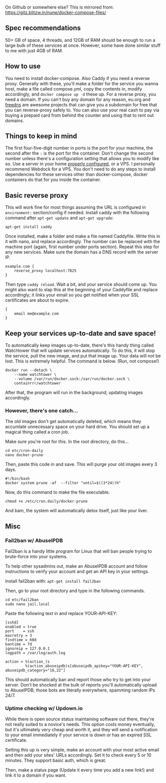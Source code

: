 On Github or somewhere else? This is mirrored from: https://gitz.blitzw.in/nune/docker-compose-files/
## Spec recommendations
50+ GB of space, 4 threads, and 12GB of RAM should be enough to run a large bulk of these services at once. However, some have done similar stuff to me with just 4GB of RAM.
## How to use
You need to install docker-compose. Also Caddy if you need a reverse proxy.
Generally with these, you'll make a folder for the service you wanna host, make a file called compose.yml, copy the contents in, modify accordingly, and `docker compose up -d` these up.
For a reverse proxy, you need a domain. If you can't buy any domain for any reason, eu.org and [freedns](https://freedns.afraid.org/) are awesome projects that can give you a subdomain for free that you can reverse-proxy safely to.
You can also use your real cash to pay via buying a prepaid card from behind the counter and using that to rent out domains.
## Things to keep in mind
The first four-five-digit number in ports is the port for your machine, the second after the `:` is the port for the container. Don't change the second number unless there's a configuration setting that allows you to modify like so.
Use a server in your home [properly configured](https://caddy.community/t/using-caddy-as-a-reverse-proxy-in-a-home-network/9427), or a VPS. I personally recommend Webdock for a VPS.
You don't need to do any steps to install dependencies for these services other than docker-compose, docker containers do that for you inside the container.
## Basic reverse proxy
This will work fine for most things assuming the URL is configured in `environment:` section/config if needed.
Install caddy with the following command after `apt-get update` and `apt-get upgrade`:
```
apt-get install caddy
```
Once installed, make a folder and make a file named Caddyfile. Write this in it with nano, and replace accordingly. The number can be replaced with the machine port (again, first number under ports section). Repeat this step for any new services.
Make sure the domain has a DNS record with the server IP.
```
example.com {
    reverse_proxy localhost:7825
}
```
Then type `caddy reload`.
Wait a bit, and your service should come up.
You might also want to slap this at the beginning of your Caddyfile and replace accordingly; it links your email so you get notified when your SSL certificates are about to expire.
```
{
    email me@example.com
}
```
## Keep your services up-to-date and save space!
To automatically keep images up-to-date, there's this handy thing called Watchtower that will update services automatically. To do this, it will stop the service, pull the new image, and put that image up. Your data will not be lost. This is extremely helpful. The command is below. (Run, not compose!)
```
docker run --detach \
    --name watchtower \
    --volume /var/run/docker.sock:/var/run/docker.sock \
    containrrr/watchtower
```

After that, the program will run in the background, updating images accordingly.

### However, there's one catch...

The old images don't get automatically deleted, which means they accumlate unnecessary space on your hard drive. You should set up a magical thing called a cron job.

Make sure you're root for this. In the root directory, do this...

```
cd etc/cron-daily
nano docker-prune
```

Then, paste this code in and save. This will purge your old images every 3 days.

```
#!/bin/bash
docker system prune -af  --filter "until=$((3*24))h"
```

Now, do this command to make the file executable.

```
chmod +x /etc/cron.daily/docker-prune
```

And bam, the system will automatically detox itself, just like your liver.

## Misc
### Fail2ban w/ AbuseIPDB
Fail2ban is a handy little program for Linux that will ban people trying to brute-force into your systems.

To help other sysadmins out, make an AbuseIPDB account and follow instructions to verify your account and get an API key in your settings.

Install fail2ban with: `apt-get install fail2ban`

Then, go to your root directory and type in the following commands.

```
cd etc/fail2ban
sudo nano jail.local
```

Paste the following text in and replace YOUR-API-KEY:

```
[sshd]
enabled = true
port    = ssh
maxretry = 3
findtime = 60d
bantime = 7d
ignoreip = 127.0.0.1
logpath = /var/log/auth.log

action = %(action_)s
         %(action_abuseipdb)s[abuseipdb_apikey="YOUR-API-KEY", abuseipdb_category="18,22"]
```

This should automatically ban and report those who try to get into your server. Don't be shocked at the bulk of reports you'll automatically upload to AbuseIPDB; those bots are literally everywhere, spamming random IPs 24/7.

### Uptime checking w/ Updown.io

While there is open source status maintaining software out there, they're not really suited to a novice's needs. This option costs money eventually, but it's ultimately very cheap and worth it, and they will send a notification to your email immediately if your service is down or has an expired SSL certificate.

Setting this up is very simple, make an account with your most active email and then add your sites' URLs accordingly. Set it to check every 5 or 10 minutes. They support basic auth, which is great.

Then, make a status page (Update it every time you add a new link!) and link it to a domain if you want.